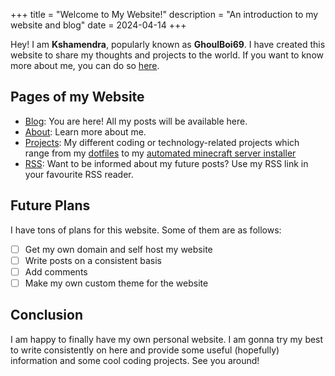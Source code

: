 +++
title = "Welcome to My Website!" 
description = "An introduction to my website and blog" 
date = 2024-04-14
+++

Hey! I am <b>Kshamendra</b>, popularly known as <b>GhoulBoi69</b>. I have created this website to share my thoughts and projects to the world. If you want to know more about me, you can do so [here](https://ghoulboii.github.io/about/).

## Pages of my Website

- [Blog](https://ghoulboii.github.io/blog/): You are here! All my posts will be available here.
- [About](https://ghoulboii.github.io/about/): Learn more about me.
- [Projects](https://ghoulboii.github.io/projects/): My different coding or technology-related projects which range from my [dotfiles](https://github.com/GhoulBoii/dotfiles) to my [automated minecraft server installer](https://github.com/GhoulBoii/basilisk)
- [RSS](https://ghoulboii.github.io/atom.xml): Want to be informed about my future posts? Use my RSS link in your favourite RSS reader.

## Future Plans

I have tons of plans for this website. Some of them are as follows:

- [ ] Get my own domain and self host my website
- [ ] Write posts on a consistent basis
- [ ] Add comments
- [ ] Make my own custom theme for the website

## Conclusion

I am happy to finally have my own personal website. I am gonna try my best to write consistently on here and provide some useful (hopefully) information and some cool coding projects. See you around!
